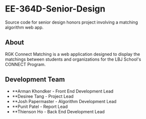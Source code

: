 # EE-364D-Senior-Design
Source code for senior design honors project involving a matching algorithm web app.

## About
RGK Connect Matching is a web application designed to display the matchings between students and organizations for the LBJ School's CONNECT Program.

## Development Team 

* **Arman Khondker - Front End Development Lead
* **Desiree Tang - Project Lead
* **Josh Papermaster - Algorithm Development Lead
* **Punit Patel - Report Lead
* **Thienson Ho - Back End Development Lead
